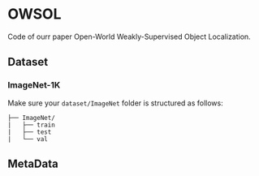 # OWSOL
Code of ourr paper Open-World Weakly-Supervised Object Localization.

## Dataset
### ImageNet-1K
Make sure your `dataset/ImageNet`  folder is structured as follows:
```
├── ImageNet/
|   ├── train
|   ├── test
|   └── val
```

## MetaData
